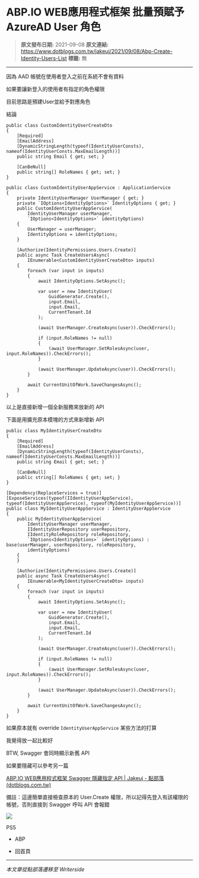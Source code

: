 # ABP.IO WEB應用程式框架 批量預賦予 AzureAD User 角色

> **原文發布日期:** 2021-09-08
> **原文連結:** https://www.dotblogs.com.tw/jakeuj/2021/09/08/Abp-Create-Identity-Users-List
> **標籤:** 無

---

因為 AAD 帳號在使用者登入之前在系統不會有資料

如果要讓新登入的使用者有指定的角色權限

目前思路是預建User並給予對應角色

結論

```
public class CustomIdentityUserCreateDto
{
    [Required]
    [EmailAddress]
    [DynamicStringLength(typeof(IdentityUserConsts), nameof(IdentityUserConsts.MaxEmailLength))]
    public string Email { get; set; }

    [CanBeNull]
    public string[] RoleNames { get; set; }
}
```

```
public class CustomIdentityUserAppService : ApplicationService
{
    private IdentityUserManager UserManager { get; }
    private `IOptions<IdentityOptions>` IdentityOptions { get; }
    public CustomIdentityUserAppService(
        IdentityUserManager userManager,
        `IOptions<IdentityOptions>` identityOptions)
    {
        UserManager = userManager;
        IdentityOptions = identityOptions;
    }

    [Authorize(IdentityPermissions.Users.Create)]
    public async Task CreateUsersAsync(
        IEnumerable<CustomIdentityUserCreateDto> inputs)
    {
        foreach (var input in inputs)
        {
            await IdentityOptions.SetAsync();

            var user = new IdentityUser(
                GuidGenerator.Create(),
                input.Email,
                input.Email,
                CurrentTenant.Id
            );

            (await UserManager.CreateAsync(user)).CheckErrors();

            if (input.RoleNames != null)
            {
                (await UserManager.SetRolesAsync(user, input.RoleNames)).CheckErrors();
            }

            (await UserManager.UpdateAsync(user)).CheckErrors();
        }

        await CurrentUnitOfWork.SaveChangesAsync();
    }
}
```

以上是直接新增一個全新服務來放新的 API

下面是用擴充原本模塊的方式來新增新 API

```
public class MyIdentityUserCreateDto
{
    [Required]
    [EmailAddress]
    [DynamicStringLength(typeof(IdentityUserConsts), nameof(IdentityUserConsts.MaxEmailLength))]
    public string Email { get; set; }

    [CanBeNull]
    public string[] RoleNames { get; set; }
}
```

```
[Dependency(ReplaceServices = true)]
[ExposeServices(typeof(IIdentityUserAppService), typeof(IdentityUserAppService), typeof(MyIdentityUserAppService))]
public class MyIdentityUserAppService : IdentityUserAppService
{
    public MyIdentityUserAppService(
        IdentityUserManager userManager,
        IIdentityUserRepository userRepository,
        IIdentityRoleRepository roleRepository,
        `IOptions<IdentityOptions>` identityOptions) : base(userManager, userRepository, roleRepository,
        identityOptions)
    {
    }

    [Authorize(IdentityPermissions.Users.Create)]
    public async Task CreateUsersAsync(
        IEnumerable<MyIdentityUserCreateDto> inputs)
    {
        foreach (var input in inputs)
        {
            await IdentityOptions.SetAsync();

            var user = new IdentityUser(
                GuidGenerator.Create(),
                input.Email,
                input.Email,
                CurrentTenant.Id
            );

            (await UserManager.CreateAsync(user)).CheckErrors();

            if (input.RoleNames != null)
            {
                (await UserManager.SetRolesAsync(user, input.RoleNames)).CheckErrors();
            }

            (await UserManager.UpdateAsync(user)).CheckErrors();
        }

        await CurrentUnitOfWork.SaveChangesAsync();
    }
}
```

如果原本就有 override `IdentityUserAppService` 某些方法的打算

我覺得放一起比較好

BTW, Swagger 會同時顯示新舊 API

如果要隱藏可以參考另一篇

[ABP.IO WEB應用程式框架 Swagger 隱藏指定 API | Jakeuj - 點部落 (dotblogs.com.tw)](https://www.dotblogs.com.tw/jakeuj/2021/09/08/Abp-Swagger-Hide-Endpoint)

備註：這邊簡單直接檢查原本的 User.Create 權限，所以記得先登入有該權限的帳號，否則直接到 Swagger 呼叫 API 會報錯

![](https://card.psnprofiles.com/1/jakeuj.png)

PS5

* ABP

* 回首頁

---

*本文章從點部落遷移至 Writerside*
